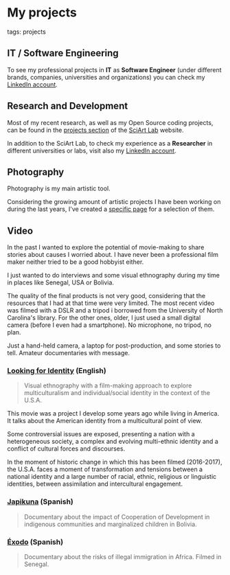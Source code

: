 # My projects

tags: projects

## IT / Software Engineering

To see my professional projects in **IT** as **Software Engineer** (under different brands, companies, universities and organizations) you can check my [LinkedIn account](http://es.linkedin.com/in/xmunch/en). 


## Research and Development 

Most of my recent research, as well as my Open Source coding projects, can be found in the [projects section](http://www.sciartlab.com/content/index.html#!projects.md) of the [SciArt Lab](http://sciartlab.com) website.

In addition to the SciArt Lab, to check my experience as a **Researcher** in different universities or labs, visit also my [LinkedIn account](http://es.linkedin.com/in/xmunch/en). 


## Photography

Photography is my main artistic tool. 

Considering the growing amount of artistic projects I have been working on during the last years, I've created a [specific page](projects/photography.md) for a selection of them.

## Video

In the past I wanted to explore the potential of movie-making to share stories about causes I worried about. I have never been a professional film maker neither tried to be a good hobbyist either. 

I just wanted to do interviews and some visual ethnography during my time in places like Senegal, USA or Bolivia. 

The quality of the final products is not very good, considering that the resources that I had at that time were very limited. The most recent video was filmed with a DSLR and a tripod i borrowed from the University of North Carolina's library. For the other ones, older, I just used a small digital camera (before I even had a smartphone). No microphone, no tripod, no plan. 

Just a hand-held camera, a laptop for post-production, and some stories to tell. Amateur documentaries with message.


### [Looking for Identity](https://youtu.be/1rUHNIJ7rn0) (English)

> Visual ethnography with a film-making approach to explore multiculturalism and individual/social identity in the context of the U.S.A.

This movie was a project I develop some years ago while living in America. It talks about the American identity from a multicultural point of view. 

Some controversial issues are exposed, presenting a nation with a heterogeneous society, a complex and evolving multi-ethnic identity and a conflict of cultural forces and discourses.

In the moment of historic change in which this has been filmed (2016-2017), the U.S.A. faces a moment of transformation and tensions between a national identity and a large number of racial, ethnic, religious or linguistic identities, between assimilation and intercultural engagement.


### [Japikuna](https://www.dailymotion.com/video/xavsje) (Spanish) 

> Documentary about the impact of Cooperation of Development in indigenous communities and marginalized children in Bolivia.

### [Éxodo](https://www.youtube.com/watch?v=K5TywvMddog) (Spanish)

> Documentary about the risks of illegal immigration in Africa. Filmed in Senegal.
